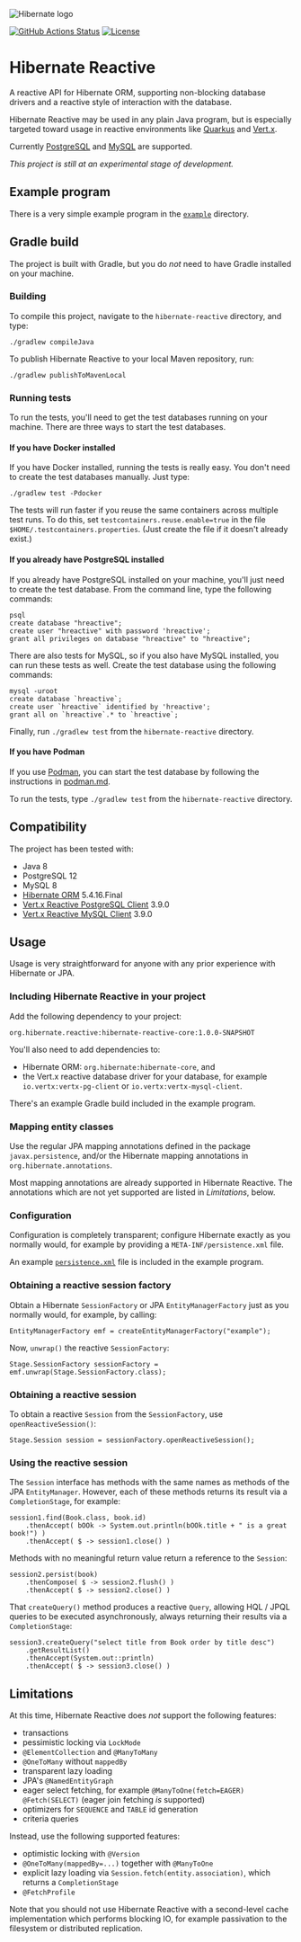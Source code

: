 ![Hibernate logo][]

[![GitHub Actions Status](<https://img.shields.io/github/workflow/status/hibernate/hibernate-reactive/Gradle%20Build%20and%20Test?logo=GitHub>)](https://github.com/hibernate/hibernate-reactive/actions?query=workflow%3A%22Gradle+Build+and+Test%22)
[![License](https://img.shields.io/badge/License-LGPL%202.1-green.svg)](https://www.gnu.org/licenses/old-licenses/lgpl-2.1.txt)

# Hibernate Reactive

A reactive API for Hibernate ORM, supporting non-blocking database
drivers and a reactive style of interaction with the database.

Hibernate Reactive may be used in any plain Java program, but is 
especially targeted toward usage in reactive environments like 
[Quarkus][] and [Vert.x][].

Currently [PostgreSQL][] and [MySQL][] are supported.

[Quarkus]: https://quarkus.io
[Vert.x]: https://vertx.io
[PostgreSQL]: https://www.postgresql.org
[MySQL]: https://www.mysql.com

[Hibernate logo]: http://static.jboss.org/hibernate/images/hibernate_logo_whitebkg_200px.png

_This project is still at an experimental stage of development._

## Example program

There is a very simple example program in the [`example`][example] 
directory.

[example]: https://github.com/hibernate/hibernate-reactive/tree/master/example 

## Gradle build

The project is built with Gradle, but you do _not_ need to have Gradle
installed on your machine.

### Building

To compile this project, navigate to the `hibernate-reactive` directory, 
and type:

	./gradlew compileJava

To publish Hibernate Reactive to your local Maven repository, run:

	./gradlew publishToMavenLocal

### Running tests

To run the tests, you'll need to get the test databases running on your 
machine. There are three ways to start the test databases. 

#### If you have Docker installed

If you have Docker installed, running the tests is really easy. You
don't need to create the test databases manually. Just type:

    ./gradlew test -Pdocker
    
The tests will run faster if you reuse the same containers across 
multiple test runs. To do this, set `testcontainers.reuse.enable=true` in 
the file `$HOME/.testcontainers.properties`. (Just create the file if it 
doesn't already exist.)

#### If you already have PostgreSQL installed

If you already have PostgreSQL installed on your machine, you'll just 
need to create the test database. From the command line, type the 
following commands:

	psql
	create database "hreactive";
	create user "hreactive" with password 'hreactive';
	grant all privileges on database "hreactive" to "hreactive";

There are also tests for MySQL, so if you also have MySQL installed, 
you can run these tests as well. Create the test database using the 
following commands:

    mysql -uroot
    create database `hreactive`;
    create user `hreactive` identified by 'hreactive';
    grant all on `hreactive`.* to `hreactive`;
    
Finally, run `./gradlew test` from the `hibernate-reactive` directory.

#### If you have Podman

If you use [Podman][], you can start the test database by following 
the instructions in [podman.md](podman.md).

[Podman]: https://podman.io

To run the tests, type `./gradlew test` from the `hibernate-reactive` 
directory.

## Compatibility

The project has been tested with:

- Java 8
- PostgreSQL 12
- MySQL 8
- [Hibernate ORM](https://hibernate.org/orm/) 5.4.16.Final
- [Vert.x Reactive PostgreSQL Client](https://vertx.io/docs/vertx-pg-client/java/) 3.9.0
- [Vert.x Reactive MySQL Client](https://vertx.io/docs/vertx-mysql-client/java/) 3.9.0

## Usage

Usage is very straightforward for anyone with any prior experience with
Hibernate or JPA. 

### Including Hibernate Reactive in your project

Add the following dependency to your project:

	org.hibernate.reactive:hibernate-reactive-core:1.0.0-SNAPSHOT

You'll also need to add dependencies to:

- Hibernate ORM: `org.hibernate:hibernate-core`, and
- the Vert.x reactive database driver for your database, for example
  `io.vertx:vertx-pg-client` or `io.vertx:vertx-mysql-client`.

There's an example Gradle build included in the example program.

### Mapping entity classes

Use the regular JPA mapping annotations defined in the package 
`javax.persistence`, and/or the Hibernate mapping annotations in
`org.hibernate.annotations`.

Most mapping annotations are already supported in Hibernate Reactive. 
The annotations which are not yet supported are listed in _Limitations_,
below.

### Configuration

Configuration is completely transparent; configure Hibernate 
exactly as you normally would, for example by providing a
`META-INF/persistence.xml` file.

An example [`persistence.xml`][xml] file is included in the example 
program.

[xml]: https://github.com/hibernate/hibernate-reactive/blob/master/example/src/main/resources/META-INF/persistence.xml

### Obtaining a reactive session factory

Obtain a Hibernate `SessionFactory` or JPA `EntityManagerFactory` 
just as you normally would, for example, by calling:

	EntityManagerFactory emf = createEntityManagerFactory("example");

 Now, `unwrap()` the reactive `SessionFactory`:
 
	Stage.SessionFactory sessionFactory = emf.unwrap(Stage.SessionFactory.class);

### Obtaining a reactive session

To obtain a reactive `Session` from the `SessionFactory`, use `openReactiveSession()`:

	Stage.Session session = sessionFactory.openReactiveSession();

### Using the reactive session

The `Session` interface has methods with the same names as methods of the
JPA `EntityManager`. However, each of these methods returns its result via
a `CompletionStage`, for example:

	session1.find(Book.class, book.id)
		.thenAccept( bOOk -> System.out.println(bOOk.title + " is a great book!") )
		.thenAccept( $ -> session1.close() )

Methods with no meaningful return value return a reference to the `Session`:
	
	session2.persist(book)
		.thenCompose( $ -> session2.flush() )
		.thenAccept( $ -> session2.close() )

That `createQuery()` method produces a reactive `Query`, allowing HQL / JPQL 
queries to be executed asynchronously, always returning their results via a 
`CompletionStage`:

	session3.createQuery("select title from Book order by title desc")
	    .getResultList()
		.thenAccept(System.out::println)
		.thenAccept( $ -> session3.close() )

## Limitations

At this time, Hibernate Reactive does _not_ support the following features:

- transactions
- pessimistic locking via `LockMode`
- `@ElementCollection` and `@ManyToMany`
- `@OneToMany` without `mappedBy` 
- transparent lazy loading
- JPA's `@NamedEntityGraph`
- eager select fetching, for example `@ManyToOne(fetch=EAGER) @Fetch(SELECT)`
  (eager join fetching *is* supported)
- optimizers for `SEQUENCE` and `TABLE` id generation
- criteria queries

Instead, use the following supported features:

- optimistic locking with `@Version`
- `@OneToMany(mappedBy=...)` together with `@ManyToOne`
- explicit lazy loading via `Session.fetch(entity.association)`, which 
  returns a `CompletionStage`
- `@FetchProfile`

Note that you should not use Hibernate Reactive with a second-level cache 
implementation which performs blocking IO, for example passivation to the
filesystem or distributed replication.
